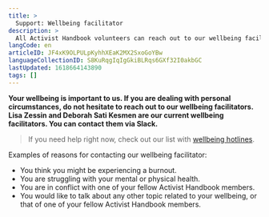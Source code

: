 ```yaml
---
title: >
  Support: Wellbeing facilitator
description: >
  All Activist Handbook volunteers can reach out to our wellbeing facilitator
langCode: en
articleID: JF4xK9OLPULpKyhhXEaK2MX2SxoGoYBw
languageCollectionID: S8KuRqgIqIgGkiBLRqs6GXf32I0akbGC
lastUpdated: 1618664143890
tags: []
---
```


**Your wellbeing is important to us. If you are dealing with personal circumstances, do not hesitate to reach out to our wellbeing facilitators. Lisa Zessin and Deborah Sati Kesmen are our current wellbeing facilitators. You can contact them via Slack.**

> If you need help right now, check out our list with [wellbeing hotlines](/wellbeing/hotlines).

Examples of reasons for contacting our wellbeing facilitator:

-   You think you might be experiencing a burnout.
-   You are struggling with your mental or physical health.
-   You are in conflict with one of your fellow Activist Handbook members.
-   You would like to talk about any other topic related to your wellbeing, or that of one of your fellow Activist Handbook members.